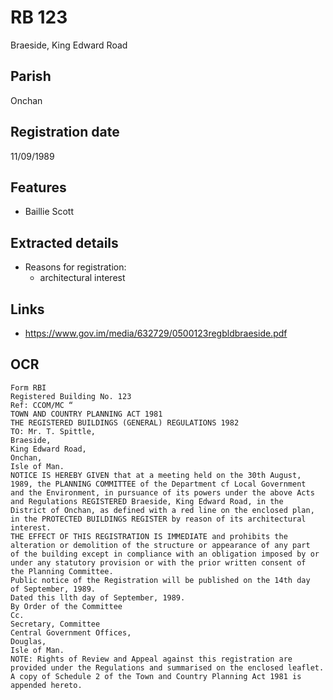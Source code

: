 # RB 123

Braeside, King Edward Road

## Parish
Onchan

## Registration date
11/09/1989

## Features
- Baillie Scott

## Extracted details
* Reasons for registration:
  - architectural interest


## Links
- https://www.gov.im/media/632729/0500123regbldbraeside.pdf

## OCR
```
Form RBI
Registered Building No. 123
Ref: CCOM/MC “
TOWN AND COUNTRY PLANNING ACT 1981
THE REGISTERED BUILDINGS (GENERAL) REGULATIONS 1982
TO: Mr. T. Spittle,
Braeside,
King Edward Road,
Onchan,
Isle of Man.
NOTICE IS HEREBY GIVEN that at a meeting held on the 30th August,
1989, the PLANNING COMMITTEE of the Department cf Local Government
and the Environment, in pursuance of its powers under the above Acts
and Regulations REGISTERED Braeside, King Edward Road, in the
District of Onchan, as defined with a red line on the enclosed plan,
in the PROTECTED BUILDINGS REGISTER by reason of its architectural
interest.
THE EFFECT OF THIS REGISTRATION IS IMMEDIATE and prohibits the
alteration or demolition of the structure or appearance of any part
of the building except in compliance with an obligation imposed by or
under any statutory provision or with the prior written consent of
the Planning Committee.
Public notice of the Registration will be published on the 14th day
of September, 1989.
Dated this llth day of September, 1989.
By Order of the Committee
Cc.
Secretary, Committee
Central Government Offices,
Douglas,
Isle of Man.
NOTE: Rights of Review and Appeal against this registration are
provided under the Regulations and summarised on the enclosed leaflet.
A copy of Schedule 2 of the Town and Country Planning Act 1981 is
appended hereto.
```
